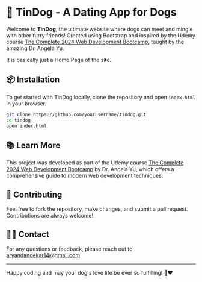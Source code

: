 # 🐾 TinDog - A Dating App for Dogs

Welcome to **TinDog**, the ultimate website where dogs can meet and mingle with other furry friends! Created using Bootstrap and inspired by the Udemy course [The Complete 2024 Web Development Bootcamp](https://www.udemy.com/share/101qYw3@TyA-VMK2gDUv5-_5OaQ9kIFdpmCi4zSV9FML_Zvhosvybj1Zm9ALydoJ22aFl8Kydw==/), taught by the amazing Dr. Angela Yu.

It is basically just a Home Page of the site.

## 📦 Installation

To get started with TinDog locally, clone the repository and open `index.html` in your browser.

```bash
git clone https://github.com/yourusername/tindog.git
cd tindog
open index.html
```

## 📚 Learn More

This project was developed as part of the Udemy course [The Complete 2024 Web Development Bootcamp](https://www.udemy.com/share/101qYw3@TyA-VMK2gDUv5-_5OaQ9kIFdpmCi4zSV9FML_Zvhosvybj1Zm9ALydoJ22aFl8Kydw==/) by Dr. Angela Yu, which offers a comprehensive guide to modern web development techniques.

## 🤝 Contributing

Feel free to fork the repository, make changes, and submit a pull request. Contributions are always welcome!

## 🙋‍♂️ Contact

For any questions or feedback, please reach out to [aryandandekar14@gmail.com](mailto:aryandandekar14@example.com).

---

Happy coding and may your dog's love life be ever so fulfilling! 🐶❤️

